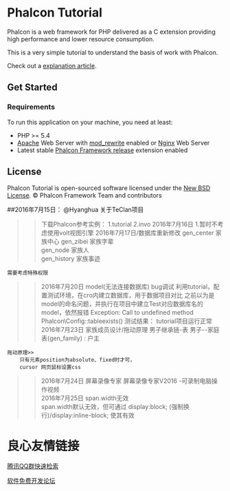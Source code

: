 # Phalcon Tutorial

Phalcon is a web framework for PHP delivered as a C extension providing high
performance and lower resource consumption.

This is a very simple tutorial to understand the basis of work with Phalcon.

Check out a [explanation article][1].

## Get Started

### Requirements

To run this application on your machine, you need at least:

* PHP >= 5.4
* [Apache][2] Web Server with [mod_rewrite][3] enabled or [Nginx][4] Web Server
* Latest stable [Phalcon Framework release][5] extension enabled

## License

Phalcon Tutorial is open-sourced software licensed under the [New BSD License][6]. © Phalcon Framework Team and contributors

[1]: http://docs.phalconphp.com/en/latest/reference/tutorial.html
[2]: http://httpd.apache.org/
[3]: http://httpd.apache.org/docs/current/mod/mod_rewrite.html
[4]: http://nginx.org/
[5]: https://github.com/phalcon/cphalcon/releases
[6]: https://github.com/phalcon/tutorial/blob/master/docs/LICENSE.md



##2016年7月15日： @Hyanghua 关于TeClan项目
>> 下载Phalcon参考实例：
    1.tutorial
    2.invo
>>2016年7月16日
    1.暂时不考虑使用volt视图引擎
>>2016年7月17日/数据库重新修改
    gen_center      家族中心
    gen_zibei       家族字辈     
    gen_node        家族人  
    gen_history     家族事迹

    需要考虑特殊权限
>>2016年7月20日 model(无法连接数据库) bug调试
    利用tutorial，配置测试环境，在cro内建立数据库，用于数据项目对比 
        之前以为是model的命名问题，并执行在项目中建立Test对应数据库名的model，依然报错
        Exception: Call to undefined method Phalcon\Config::tableexists()
        测试结果： tutorial项目运行正常
>>2016年7月23日    家族成员设计/拖动原理
    男子继承链-表
    男子--家庭表(gen_family) : 户主

    拖动原理>>
        只有元素position为absolute、fixed时才可，
        cursor 网页鼠标设置css
>>2016年7月24日    屏幕录像专家
    屏幕录像专家V2016 -可录制电脑操作视频  
>>2016年7月25日    span.width无效          
    span.width默认无效，但可通过 display:block; (强制换行)/display:inline-block;  使其有效

 # 良心友情链接

[腾讯QQ群快速检索](http://u.720life.cn/s/8cf73f7c)

[软件免费开发论坛](http://u.720life.cn/s/bbb01dc0)